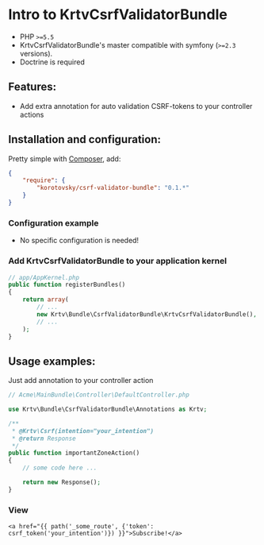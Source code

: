 # Intro to KrtvCsrfValidatorBundle

- PHP `>=5.5`
- KrtvCsrfValidatorBundle's master compatible with symfony (`>=2.3` versions).
- Doctrine is required

## Features:

- Add extra annotation for auto validation CSRF-tokens to your controller actions

## Installation and configuration:

Pretty simple with [Composer](http://packagist.org), add:

```json
{
    "require": {
        "korotovsky/csrf-validator-bundle": "0.1.*"
    }
}
```

<a name="configuration"></a>

### Configuration example

- No specific configuration is needed! 

### Add KrtvCsrfValidatorBundle to your application kernel

```php
// app/AppKernel.php
public function registerBundles()
{
    return array(
        // ...
        new Krtv\Bundle\CsrfValidatorBundle\KrtvCsrfValidatorBundle(),
        // ...
    );
}
```

## Usage examples:

Just add annotation to your controller action

```php
// Acme\MainBundle\Controller\DefaultController.php

use Krtv\Bundle\CsrfValidatorBundle\Annotations as Krtv;

/**
 * @Krtv\Csrf(intention="your_intention")
 * @return Response
 */
public function importantZoneAction()
{
    // some code here ...

    return new Response();
}
```

### View

```jinja
<a href="{{ path('_some_route', {'token': csrf_token('your_intention')}) }}">Subscribe!</a>

```
